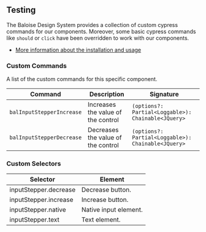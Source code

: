 ## Testing
 
The Baloise Design System provides a collection of custom cypress commands for our components. Moreover, some basic cypress commands like `should` or `click` have been overridden to work with our components.
 
- [More information about the installation and usage](?path=/docs/development-testing--page)
 
<!-- START: human documentation -->
 

 
<!-- END: human documentation -->
 
### Custom Commands
 
A list of the custom commands for this specific component.
 
| Command                   | Description                        | Signature                                          |
| ------------------------- | ---------------------------------- | -------------------------------------------------- |
| `balInputStepperIncrease` | Increases the value of the control | `(options?: Partial<Loggable>): Chainable<JQuery>` |
| `balInputStepperDecrease` | Decreases the value of the control | `(options?: Partial<Loggable>): Chainable<JQuery>` |
 
 
### Custom Selectors

| Selector              | Element               |
| --------------------- | --------------------- |
| inputStepper.decrease | Decrease button.      |
| inputStepper.increase | Increase button.      |
| inputStepper.native   | Native input element. |
| inputStepper.text     | Text element.         |

